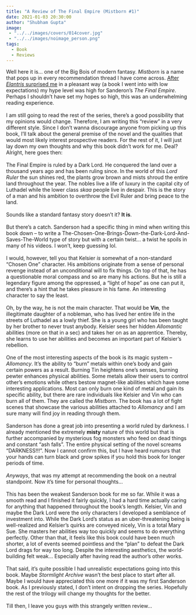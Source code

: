 ```yaml
---
title: "A Review of The Final Empire (Mistborn #1)"
date: 2021-01-03 20:30:00
author: "Shubham Gupta"
image: 
 - "../../images/covers/014cover.jpg"
 - "../../images/noimage_person.png"
tags:
  - Book
  - Reviews
---
```


Well here it is… one of the Big Bois of modern fantasy. <em>Mistborn</em> is a name that pops up in every recommendation thread I have come across. <a href="https://le-raunack.github.io/MiscellaneousBlogs/a-review-of-elantris-by-brandon-sanderson" class="link">After <em>Elantris</em> surprised me</a> in a pleasant way (a book I went into with low expectations) my hype level was high for Sanderon’s <em>The Final Empire</em>. Perhaps I shouldn’t have set my hopes so high, this was an underwhelming reading experience.
<br><br>
I am still going to read the rest of the series, there’s a good possibility that my opinions would change. Therefore, I am writing this “review” in a very different style. Since I don’t wanna discourage anyone from picking up this book, I’ll talk about the general premise of the novel and the qualities that would most likely interest prospective readers. For the rest of it, I will just lay down my own thoughts and why this book didn’t work for me. Deal? Alright, here goes then:
<br><br>
The Final Empire is ruled by a Dark Lord. He conquered the land over a thousand years ago and has been ruling since. In the world of this <em>Lord Ruler</em> the sun shines red, the plants grow brown and mists shroud the entire land throughout the year. The nobles live a life of luxury in the capital city of Luthadel while the lower class <em>skaa</em> people live in despair. This is the story of a man and his ambition to overthrow the Evil Ruler and bring peace to the land.
<br><br>
Sounds like a standard fantasy story doesn’t it? <strong>It is</strong>.
<br><br>
But there’s a catch. Sanderson had a specific thing in mind when writing this book down – to write a The-Chosen-One-Brings-Down-the-Dark-Lord-And-Saves-The-World type of story but with a certain twist… a twist he spoils in many of his videos. I won’t, keep guessing lol.
<br><br>
I would, however, tell you that Kelsier <em>is</em> somewhat of a non-standard “Chosen One” character. His ambitions originate from a sense of personal revenge instead of an unconditional will to fix things. On top of that, he has a questionable moral compass and so are many his actions. But he is still a legendary figure among the oppressed, a “light of hope” as one can put it, and there’s a hint that he takes pleasure in his fame. An interesting character to say the least.
<br><br>
Oh, by the way, he is not the main character. That would be <strong>Vin</strong>, the illegitimate daughter of a nobleman, who has lived her entire life in the streets of Luthadel as a lowly thief. She is a young girl who has been taught by her brother to never trust anybody. Kelsier sees her hidden <em>Allomantic</em> abilities (more on that in a sec) and takes her on as an apprentice. Thereby, she learns to use her abilities and becomes an important part of Kelsier’s rebellion.
<br><br>
One of the most interesting aspects of the book is its magic system – <em>Allomancy</em>. It’s the ability to “burn” metals within one’s body and gain certain powers as a result. Burning Tin heightens one’s senses, burning pewter enhances physical abilities. Some metals allow their users to control other’s emotions while others bestow magnet-like abilities which have some interesting applications. Most can only burn one kind of metal and gain its specific ability, but there are rare individuals like Kelsier and Vin who can burn all of them. They are called the <em>Mistborn</em>. The book has a lot of fight scenes that showcase the various abilities attached to <em>Allomancy</em> and I am sure many will find joy in reading through them.
<br><br>
Sanderson has done a great job into presenting a world ruled by darkness. I already mentioned the extremely <strong>misty</strong> nature of this world but that is further accompanied by mysterious fog monsters who feed on dead things and constant “ash falls”. The entire physical setting of the novel screams “DARKNESS!!!”. Now I cannot confirm this, but I have heard rumours that your hands can turn black and grow spikes if you hold this book for longer periods of time.
<br><br>
<em>Anyways</em>, that was my attempt at recommending the book on a neutral standpoint. Now it’s time for personal thoughts…
<br><br>
This has been the weakest Sanderson book for me so far. While it was a smooth read and I finished it fairly quickly, I had a hard time actually caring for anything that happened throughout the book’s length. Kelsier, Vin and maybe the Dark Lord were the only characters I developed a semblance of investment into. While the Dark Lord’s status as an uber-threatening being is well-realized and Kelsier’s quirks are conveyed nicely, Vin is a total Mary Sue. She masters her abilities way too quickly and seems to do everything perfectly. Other than that, it feels like this book could have been much shorter, a lot of events seemed pointless and the “plan” to defeat the Dark Lord drags for way too long. Despite the interesting aesthetics, the world-building felt weak… Especially after having read the author’s other works.
<br><br>
That said, it’s quite possible I had unrealistic expectations going into this book. Maybe <em>Stormlight Archive</em> wasn’t the best place to start after all. Maybe I would have appreciated this one more if it was my first Sanderson book. As I previously stated, I don’t intent on dropping the series. Hopefully the rest of the trilogy will change my thoughts for the better.
<br><br>
Till then, I leave you guys with this strangely written review…


